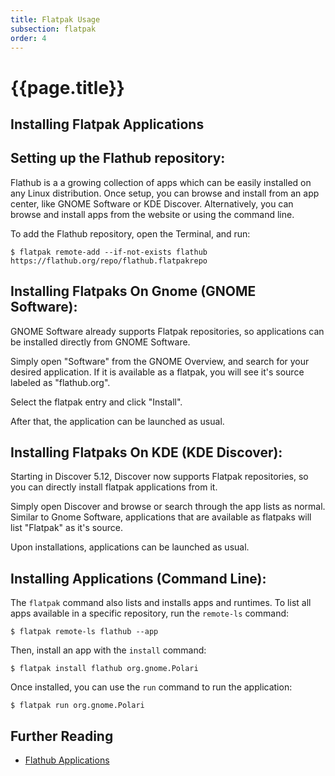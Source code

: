 ```yaml
---
title: Flatpak Usage
subsection: flatpak
order: 4
---
```


# {{page.title}}

## Installing Flatpak Applications

## Setting up the Flathub repository:

Flathub is a a growing collection of apps which can be easily installed on any Linux distribution. Once setup, you can browse and install from an app center, like GNOME Software or KDE Discover. Alternatively, you can browse and install apps from the website or using the command line.

To add the Flathub repository, open the Terminal, and run:

```
$ flatpak remote-add --if-not-exists flathub https://flathub.org/repo/flathub.flatpakrepo
```



## Installing Flatpaks On Gnome (GNOME Software):

GNOME Software already supports Flatpak repositories, so applications can be installed directly from GNOME Software.

Simply open "Software" from the GNOME Overview, and search for your desired application. If it is available as a flatpak, you will see it's source labeled as "flathub.org".

Select the flatpak entry and click "Install".

After that, the application can be launched as usual.



## Installing Flatpaks On KDE (KDE Discover):

Starting in Discover 5.12, Discover now supports Flatpak repositories, so you can directly install flatpak applications from it.

Simply open Discover and browse or search through the app lists as normal. Similar to Gnome Software, applications that are available as flatpaks will list "Flatpak" as it's source.

Upon installations, applications can be launched as usual.



## Installing Applications (Command Line):

The `flatpak` command also lists and installs apps and runtimes. To list all apps available in a specific repository, run the `remote-ls` command:

```
$ flatpak remote-ls flathub --app
```

Then, install an app with the `install` command:

```
$ flatpak install flathub org.gnome.Polari
```

Once installed, you can use the `run` command to run the application:

```
$ flatpak run org.gnome.Polari
```



## Further Reading

* [Flathub Applications](https://flathub.org/apps.html)
